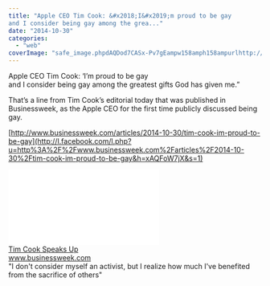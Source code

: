 ```yaml
---
title: "Apple CEO Tim Cook: &#x2018;I&#x2019;m proud to be gay
and I consider being gay among the grea..."
date: "2014-10-30"
categories: 
  - "web"
coverImage: "safe_image.phpdAQDod7CASx-Pv7gEampw158amph158ampurlhttp://images.bwbx_.io/cms/2014-10-30/OR_01.jpg"
---
```


Apple CEO Tim Cook: ‘I’m proud to be gay  
and I consider being gay among the greatest gifts God has given me.”  
  
That’s a line from Tim Cook’s editorial today that was published in Businessweek, as the Apple CEO for the first time publicly discussed being gay.  
  
[http://www.businessweek.com/articles/2014-10-30/tim-cook-im-proud-to-be-gay](http://l.facebook.com/l.php?u=http%3A%2F%2Fwww.businessweek.com%2Farticles%2F2014-10-30%2Ftim-cook-im-proud-to-be-gay&h=xAQFoW7jX&s=1)  
  
[![](images/safe_image.php?d=AQDod7CASx-Pv7gE&w=158&h=158&url=http%3A%2F%2Fimages.bwbx.io%2Fcms%2F2014-10-30%2FOR_01.jpg)](http://l.facebook.com/l.php?u=http%3A%2F%2Fwww.businessweek.com%2Farticles%2F2014-10-30%2Ftim-cook-im-proud-to-be-gay&h=oAQEY4Qhm&s=1)  
[Tim Cook Speaks Up](http://l.facebook.com/l.php?u=http%3A%2F%2Fwww.businessweek.com%2Farticles%2F2014-10-30%2Ftim-cook-im-proud-to-be-gay&h=QAQFM6rbP&s=1)  
www.businessweek.com  
"I don't consider myself an activist, but I realize how much I've benefited from the sacrifice of others"
